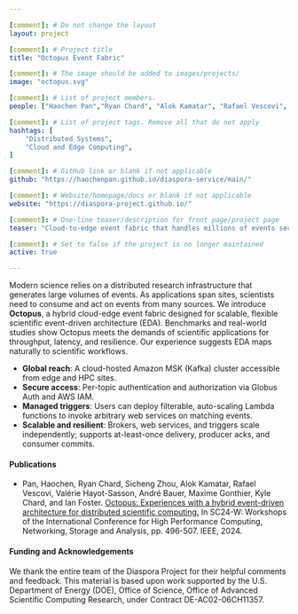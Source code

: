 ```yaml
---

[comment]: # Do not change the layout
layout: project

[comment]: # Project title
title: "Octopus Event Fabric"

[comment]: # The image should be added to images/projects/
image: "octopus.svg"

[comment]: # List of project members.
people: ["Haochen Pan","Ryan Chard", "Alok Kamatar", "Rafael Vescovi", "Valerie Hayot-Sasson", "Andre Bauer", "Maxime Gonthier", "Kyle Chard", "Ian Foster"]

[comment]: # List of project tags. Remove all that do not apply
hashtags: [
    "Distributed Systems",
    "Cloud and Edge Computing",
]

[comment]: # GitHub link or blank if not applicable
github: "https://haochenpan.github.io/diaspora-service/main/"

[comment]: # Website/homepage/docs or blank if not applicable
website: "https://diaspora-project.github.io/"

[comment]: # One-line teaser/description for front page/project page
teaser: "Cloud-to-edge event fabric that handles millions of events securely at scale."

[comment]: # Set to false if the project is no longer maintained
active: true

---
```


Modern science relies on a distributed research infrastructure that generates large volumes of events. As applications span sites, scientists need to consume and act on events from many sources. We introduce **Octopus**, a hybrid cloud-edge event fabric designed for scalable, flexible scientific event-driven architecture (EDA). Benchmarks and real-world studies show Octopus meets the demands of scientific applications for throughput, latency, and resilience. Our experience suggests EDA maps naturally to scientific workflows.

- **Global reach**: A cloud-hosted Amazon MSK (Kafka) cluster accessible from edge and HPC sites.
- **Secure access**: Per-topic authentication and authorization via Globus Auth and AWS IAM.
- **Managed triggers**: Users can deploy filterable, auto-scaling Lambda functions to invoke arbitrary web services on matching events.
- **Scalable and resilient**:  Brokers, web services, and triggers scale independently; supports at-least-once delivery, producer acks, and consumer commits.

#### Publications
- Pan, Haochen, Ryan Chard, Sicheng Zhou, Alok Kamatar, Rafael Vescovi, Valérie Hayot-Sasson, André Bauer, Maxime Gonthier, Kyle Chard, and Ian Foster. [Octopus: Experiences with a hybrid event-driven architecture for distributed scientific computing.](https://arxiv.org/abs/2407.11432) In SC24-W: Workshops of the International Conference for High Performance Computing, Networking, Storage and Analysis, pp. 496-507. IEEE, 2024.

#### Funding and Acknowledgements
We thank the entire team of the Diaspora Project for their
helpful comments and feedback. This material is based upon
work supported by the U.S. Department of Energy (DOE),
Office of Science, Office of Advanced Scientific Computing
Research, under Contract DE-AC02-06CH11357.

